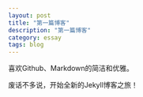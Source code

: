 ```yaml
---
layout: post
title: "第一篇博客"
description: "第一篇博客"
category: essay
tags: blog
---
```


喜欢Github、Markdown的简洁和优雅。

废话不多说，开始全新的Jekyll博客之旅！

